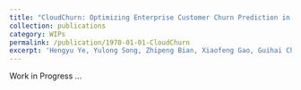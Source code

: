 ```yaml
---
title: "CloudChurn: Optimizing Enterprise Customer Churn Prediction in Cloud Services for Huawei Cloud"
collection: publications
category: WIPs
permalink: /publication/1970-01-01-CloudChurn
excerpt: 'Hengyu Ye, Yulong Song, Zhipeng Bian, Xiaofeng Gao, Guihai Chen, Xin Jin, Zhenli Sheng, CloudChurn: Optimizing Enterprise Customer Churn Prediction in Cloud Services for Huawei Cloud. Submitted to The 30th International Conference on Database Systems for Advanced Applications (DASFAA) 2025.'
---
```



Work in Progress ...
